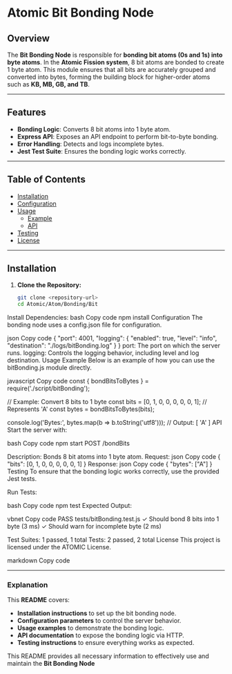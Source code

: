 ﻿# Atomic Bit Bonding Node

## Overview
The **Bit Bonding Node** is responsible for **bonding bit atoms (0s and 1s) into byte atoms**. In the **Atomic Fission system**, 8 bit atoms are bonded to create 1 byte atom. This module ensures that all bits are accurately grouped and converted into bytes, forming the building block for higher-order atoms such as **KB, MB, GB, and TB**.

---

## Features
- **Bonding Logic**: Converts 8 bit atoms into 1 byte atom.
- **Express API**: Exposes an API endpoint to perform bit-to-byte bonding.
- **Error Handling**: Detects and logs incomplete bytes.
- **Jest Test Suite**: Ensures the bonding logic works correctly.

---

## Table of Contents
- [Installation](#installation)
- [Configuration](#configuration)
- [Usage](#usage)
  - [Example](#example)
  - [API](#api)
- [Testing](#testing)
- [License](#license)

---

## Installation

1. **Clone the Repository:**
   ```bash
   git clone <repository-url>
   cd Atomic/Atom/Bonding/Bit
Install Dependencies:
bash
Copy code
npm install
Configuration
The bonding node uses a config.json file for configuration.

json
Copy code
{
    "port": 4001,
    "logging": {
        "enabled": true,
        "level": "info",
        "destination": "./logs/bitBonding.log"
    }
}
port: The port on which the server runs.
logging: Controls the logging behavior, including level and log destination.
Usage
Example
Below is an example of how you can use the bitBonding.js module directly.

javascript
Copy code
const { bondBitsToBytes } = require('./script/bitBonding');

// Example: Convert 8 bits to 1 byte
const bits = [0, 1, 0, 0, 0, 0, 0, 1]; // Represents 'A'
const bytes = bondBitsToBytes(bits);

console.log('Bytes:', bytes.map(b => b.toString('utf8'))); // Output: [ 'A' ]
API
Start the server with:

bash
Copy code
npm start
POST /bondBits

Description: Bonds 8 bit atoms into 1 byte atom.
Request:
json
Copy code
{
    "bits": [0, 1, 0, 0, 0, 0, 0, 1]
}
Response:
json
Copy code
{
    "bytes": ["A"]
}
Testing
To ensure that the bonding logic works correctly, use the provided Jest tests.

Run Tests:

bash
Copy code
npm test
Expected Output:

vbnet
Copy code
PASS  tests/bitBonding.test.js
 ✓ Should bond 8 bits into 1 byte (3 ms)
 ✓ Should warn for incomplete byte (2 ms)

Test Suites: 1 passed, 1 total
Tests:       2 passed, 2 total
License
This project is licensed under the ATOMIC License.

markdown
Copy code

---

### **Explanation**

This **README** covers:
- **Installation instructions** to set up the bit bonding node.
- **Configuration parameters** to control the server behavior.
- **Usage examples** to demonstrate the bonding logic.
- **API documentation** to expose the bonding logic via HTTP.
- **Testing instructions** to ensure everything works as expected. 

This README provides all necessary information to effectively use and maintain the **Bit Bonding Node**